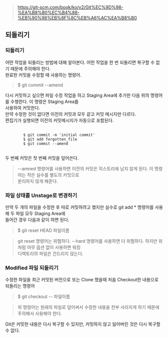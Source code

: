 > https://git-scm.com/book/ko/v2/Git%EC%9D%98-%EA%B8%B0%EC%B4%88-%EB%90%98%EB%8F%8C%EB%A6%AC%EA%B8%B0

## 되돌리기
### 되돌리기
어떤 작업을 되돌리는 방법에 대해 알아본다. 어떤 작업을 한 번 되돌리면 복구할 수 없기 때문에 주의해야 한다.<br> 
완료한 커밋을 수정할 때 사용하는 명령어.
> $ git commit --amend

다시 커밋하고 싶으면 파일 수정 작업을 하고 Staging Area에 추가한 다음 위의 명령어를 수행한다. 이 명령은 Staging Area를<br>사용하여 커밋한다.<br>
만약 수정한 것이 없다면 이전의 커밋과 모두 같고 커밋 메시지만 다르다.<br>
편집기가 실행되면 이전의 커밋메시지가 자동으로 포함된다.<br>
<pre>
    <code>
        $ git commit -m 'initial commit'
        $ git add forgotten_file
        $ git commit --amend
    </code>
</pre>
두 번째 커밋은 첫 번째 커밋을 덮어쓴다.
> --amned 명령어를 사용하면 이전의 커밋은 히스토리에 남지 않게 된다. 이 명령어는 작은 실수를 별도의 커밋으로<br> 분리하지 않게 해준다.

### 파일 상태를 Unstage로 변경하기
만약 두 개의 파일을 수정한 후 따로 커밋하려고 했지만 실수로 git add * 명령어를 사용해 두 파일 모두 Staging Area에<br> 들어간 경우 다음과 같이 하면 된다.
> $ git reset HEAD 파일이름

> git reset 명령어는 위험하다. --hard 명령어를 사용하면 더 위험하다. 하지만 위처럼 아무 옵션 없이 사용하면 워킹<br> 디렉토리의 파일은 건드리지 않는다.

### Modified 파일 되돌리기
수정한 파일을 최근 커밋된 버전으로 또는 Clone 했을때 처음 Checkout한 내용으로 되돌리는 명령어
> $ git checkout -- 파일이름

> 위 명령어는 원래의 파일로 덮어써서 수정한 내용을 전부 사라지게 하기 때문에 주의해서 사용해야 한다.

Git은 커밋한 내용은 다시 복구할 수 있지만, 커밋하지 않고 잃어버린 것은 다시 복구할 수 없다.